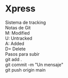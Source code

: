 # Xpress  
Sistema de tracking  
Notas de Git  
M: Modified  
U: Untracked  
A: Added  
D= Delete  
Pasos para subir  
git add .  
git commit -m "Un mensaje"  
  git push origin main